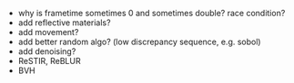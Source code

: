 - why is frametime sometimes 0 and sometimes double? race condition?
- add reflective materials?
- add movement?
- add better random algo? (low discrepancy sequence, e.g. sobol)
- add denoising?
- ReSTIR, ReBLUR
- BVH
